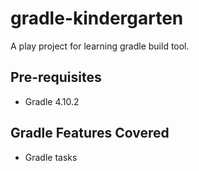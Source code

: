 # gradle-kindergarten
A play project for learning gradle build tool.

## Pre-requisites
- Gradle 4.10.2

## Gradle Features Covered
* Gradle tasks

